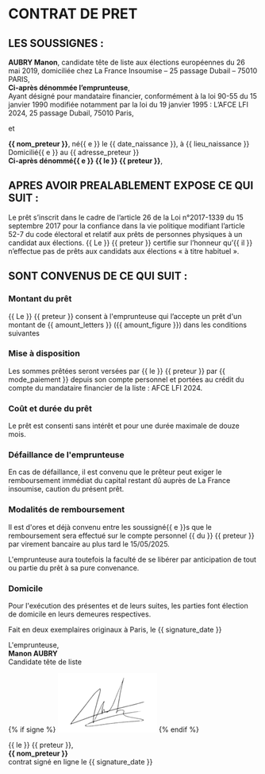 # CONTRAT DE PRET 

## LES SOUSSIGNES :

**AUBRY Manon**, candidate tête de liste aux élections européennes du 26 mai 2019, domiciliée chez
La France Insoumise – 25 passage Dubail – 75010 PARIS,  
**Ci-après dénommée l’emprunteuse**,  
Ayant désigné pour mandataire financier, conformément à la loi 90-55 du 15 janvier 1990 modifiée notamment par la loi du
19 janvier 1995 : L’AFCE LFI 2024, 25 passage Dubail, 75010 Paris,

et

**{{ nom_preteur }}**, né{{ e }} le {{ date_naissance }}, à {{ lieu_naissance }}  
Domicilié{{ e }} au {{ adresse_preteur }}  
**Ci-après dénommé{{ e }} {{ le }} {{ preteur }}**,


## APRES AVOIR PREALABLEMENT EXPOSE CE QUI SUIT :

Le prêt s’inscrit dans le cadre de l’article 26 de la Loi n°2017-1339 du 15 septembre 2017 pour la confiance dans la vie politique modifiant l’article 52-7 du code électoral et relatif aux prêts de personnes physiques à un candidat aux élections.
{{ Le }} {{ preteur }} certifie sur l’honneur qu’{{ il }} n’effectue pas de prêts aux candidats aux élections « à titre habituel ».

## SONT CONVENUS DE CE QUI SUIT :

### Montant du prêt
{{ Le }} {{ preteur }} consent à l'emprunteuse qui l’accepte un prêt d'un montant de {{ amount_letters }} ({{ amount_figure }}) dans les conditions suivantes 

### Mise à disposition
Les sommes prêtées seront versées par {{ le }} {{ preteur }} par {{ mode_paiement }} depuis son compte personnel et
portées au crédit du compte du mandataire financier de la liste : AFCE LFI 2024.
							
### Coût et durée du prêt
Le prêt est consenti sans intérêt et pour une durée maximale de douze mois.

### Défaillance de l'emprunteuse
En cas de défaillance, il est convenu que le prêteur peut exiger le remboursement immédiat du capital restant dû auprès
de La France insoumise, caution du présent prêt.

### Modalités de remboursement
Il est d'ores et déjà convenu entre les soussigné{{ e }}s que le remboursement sera effectué sur le compte personnel
{{ du }} {{ preteur }} par virement bancaire au plus tard le 15/05/2025.

L'emprunteuse aura toutefois la faculté de se libérer par anticipation de tout ou partie du prêt à sa pure convenance.

### Domicile
Pour l'exécution des présentes et de leurs suites, les parties font élection de domicile en leurs demeures respectives.


Fait en deux exemplaires originaux à Paris, le {{ signature_date }}

<div>
<div class="signature emprunteuse">
<p>
L'emprunteuse,<br>
<strong>Manon AUBRY</strong><br>
Candidate tête de liste
</p>
{% if signe %}
<img src="signature_manon_aubry.png" alt="Signature de Manon Aubry">
{% endif %}
</div>
<div class="signature preteur">
<p>
{{ le }} {{ preteur }},<br>  
<strong>{{ nom_preteur }}</strong><br>
contrat signé en ligne le {{ signature_date }}
</p>
</div>
</div>
